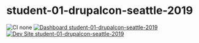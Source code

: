 # student-01-drupalcon-seattle-2019

![CI none](https://img.shields.io/badge/ci-none-orange.svg)
[![Dashboard student-01-drupalcon-seattle-2019](https://img.shields.io/badge/dashboard-student_01_drupalcon_seattle_2019-yellow.svg)](https://dashboard.pantheon.io/sites/39de0e6b-84d5-4c45-b574-73ac5108b449#dev/code)
[![Dev Site student-01-drupalcon-seattle-2019](https://img.shields.io/badge/site-student_01_drupalcon_seattle_2019-blue.svg)](http://dev-student-01-drupalcon-seattle-2019.pantheonsite.io/)